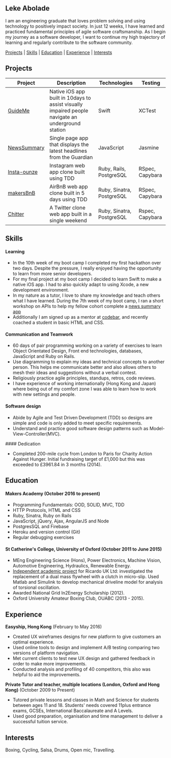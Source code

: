 ## Leke Abolade

I am an engineering graduate that loves problem solving and using technology to positively impact society. In just 12 weeks, I have learned and practiced fundamental principles of agile software craftsmanship. As I begin my journey as a software developer, I want to continue my high trajectory of learning and regularly contribute to the software community.

[Projects](#projects) | [Skills](#skills) | [Education](#education) | [Experience](#experience) | [Interests](#interests)

## Projects

Project | Description | Technologies | Testing
--- | --- | --- | ---
[GuideMe](https://github.com/aabolade/GuideMe) | Native iOS app built in 10days to assist visually impaired people navigate an underground station | Swift | XCTest
[NewsSummary](https://github.com/aabolade/NewsSummaryApp) |  Single page app that displays the latest headlines from the Guardian | JavaScript | Jasmine|
[Insta-ounze](https://github.com/aabolade/instagram-challenge) | Instagram web app clone built using TDD  | Ruby, Rails, PostgreSQL | RSpec, Capybara
[makersBnB](https://github.com/aabolade/makersbnb) | AirBnB web app clone built in 5 days using TDD  | Ruby, Sinatra, PostgreSQL | RSpec, Capybara
[Chitter](https://github.com/aabolade/chitter-challenge) | A Twitter clone web app built in a single weekend | Ruby, Sinatra, PostgreSQL | Rspec, Capybara


## Skills

#### Learning

- In the 10th week of my boot camp I completed my first hackathon over two days. Despite the pressure, I really enjoyed having the opportunity to learn from more senior developers.
- For my final project at my boot camp I decided to learn Swift to make a native iOS app. I had to also quickly adapt to using Xcode, a new development environment.
- In my nature as a tutor, I love to share my knowledge and teach others what I have learned. During the 7th week of my boot camp, I ran a short workshop on APIs to help my fellow cohort complete a [news summary app](https://github.com/aabolade/NewsSummaryApp)
- Additionally I am signed up as a mentor at [codebar](https://codebar.io/), and recently coached a student in basic HTML and CSS.

#### Communication and Teamwork

- 60 days of pair programming working on a variety of exercises to learn Object Orientated Design, Front end technologies, databases, JavaScript and Ruby on Rails.
- Use diagramming to explain my ideas and technical concepts to another person. This helps me communicate better and also allows others to mesh their ideas and suggestions without a verbal contest.
- Religiously practice agile principles, standups, retros, code reviews.
- I have experience of working internationally (Hong Kong and Japan) where being out of my comfort zone I was able to learn how to work with new settings and people.

#### Software design

- Abide by Agile and Test Driven Development (TDD) so designs are simple and code is only added to meet specific requirements.
- Understand and practice good software design patterns such as Model-View-Controller(MVC).

#### Dedication

- Completed 200-mile cycle from London to Paris for Charity Action Against Hunger. Initial fundraising target of £1,000 but this was exceeded to £3961.84 in 3 months (2014).

## Education

#### Makers Academy (October 2016 to present)

- Programming Fundamentals: OOD, SOLID, MVC, TDD
- HTTP Protocols, HTML and CSS
- Ruby, Sinatra, Ruby on Rails
- JavaScript, jQuery, Ajax, AngularJS and Node
- PostgresSQL and Firebase
- Heroku and version control (Git)
- Regular debugging exercises

#### St Catherine's College, University of Oxford (October 2011 to June 2015)

- MEng Engineering Science (Hons), Power Electronics, Machine Vision, Automotive Engineering, Hydraulics, Renewable Energy.
- [Independent academic project](http://www.slideshare.net/LekeAbolade/4yp-exhibition-posterfinal) for Ricardo UK Ltd: investigated the replacement of a dual mass flywheel with a clutch in micro-slip. Used Matlab and Simulink to develop mechanical driveline model for analysis of torsional oscillation.
- Awarded National Grid In2Energy Scholarship (2012).
- Oxford University Amateur Boxing Club, OUABC (2013 - 2015).

## Experience

**Easyship, Hong Kong** (February to May 2016)    
- Created UX wireframes designs for new platform to give customers an optimal experience.
- Used online tools to design and implement A/B testing comparing two versions of platform navigation.
- Met current clients to test new UX design and gathered feedback in order to make more improvements.
- Conducted analysis and profiling of 40 competitors, this also was helpful to aid the improvements.

**Private Tutor and teacher, multiple locations (London, Oxford and Hong Kong)** (October 2009 to Present)
- Tutored private lessons and classes in Math and Science for students between ages 11 and 18. Students' needs covered 11plus entrance exams, GCSEs, International Baccalaureate and A Levels.
- Used good preparation, organisation and time management to deliver a successful tuition service.

## Interests

Boxing, Cycling, Salsa, Drums, Open mic, Travelling.
